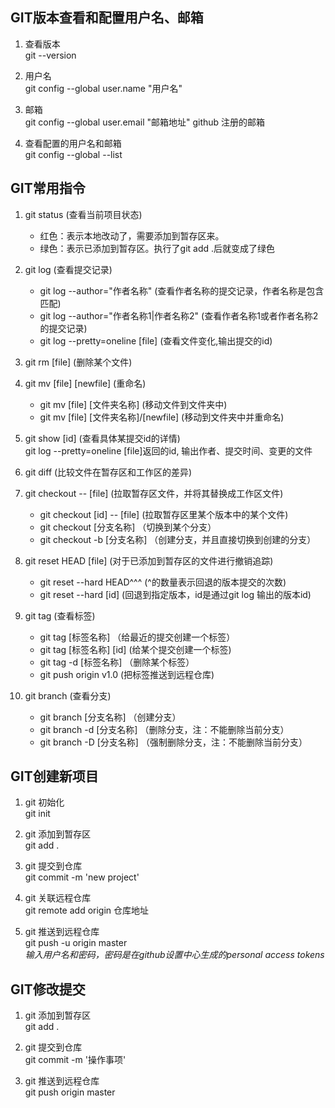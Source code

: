 ## GIT版本查看和配置用户名、邮箱

1. 查看版本  
git --version

2. 用户名  
git config --global user.name "用户名"

3. 邮箱  
git config --global user.email "邮箱地址"  github 注册的邮箱

4. 查看配置的用户名和邮箱  
git config --global --list



## GIT常用指令

1. git status                                 (查看当前项目状态)  
	- 红色：表示本地改动了，需要添加到暂存区来。
	- 绿色：表示已添加到暂存区。执行了git add .后就变成了绿色

2. git log                                    (查看提交记录)  
	- git log --author="作者名称"              (查看作者名称的提交记录，作者名称是包含匹配)  
	- git log --author="作者名称1|作者名称2"    (查看作者名称1或者作者名称2的提交记录)  
	- git log --pretty=oneline [file]         (查看文件变化,输出提交的id)
3. git rm [file]                              (删除某个文件)  

4. git mv [file] [newfile]                    (重命名)
	- git mv [file] [文件夹名称]               (移动文件到文件夹中)  
	- git mv [file] [文件夹名称]/[newfile]     (移动到文件夹中并重命名) 

5. git show [id]                             (查看具体某提交id的详情)                             
    git log --pretty=oneline [file]返回的id, 输出作者、提交时间、变更的文件

6. git diff                                  (比较文件在暂存区和工作区的差异)  

7. git checkout -- [file]                    (拉取暂存区文件，并将其替换成工作区文件)  
	- git checkout [id] -- [file]            (拉取暂存区里某个版本中的某个文件) 
	- git checkout [分支名称]                （切换到某个分支）
	- git checkout -b [分支名称]             （创建分支，并且直接切换到创建的分支）

8. git reset HEAD [file]                     (对于已添加到暂存区的文件进行撤销追踪)  
	- git reset --hard HEAD^^^               (^的数量表示回退的版本提交的次数)  
	- git reset --hard [id]                  (回退到指定版本，id是通过git log 输出的版本id)

9. git tag                                   (查看标签)
	- git tag [标签名称]                     （给最近的提交创建一个标签）
	- git tag [标签名称] [id]                 (给某个提交创建一个标签)
    - git tag -d [标签名称]                  （删除某个标签）
    - git push origin v1.0                   (把标签推送到远程仓库)
10. git branch                               (查看分支)
	- git branch [分支名称]                  （创建分支）
	- git branch -d [分支名称]               （删除分支，注：不能删除当前分支）
	- git branch -D [分支名称]               （强制删除分支，注：不能删除当前分支）


## GIT创建新项目

1. git 初始化  
git init

2. git 添加到暂存区  
git add .

3. git 提交到仓库  
git commit -m 'new project'

4. git 关联远程仓库  
git remote add origin 仓库地址

5. git 推送到远程仓库  
git push -u origin master  
*输入用户名和密码，密码是在github设置中心生成的personal access tokens*



## GIT修改提交

1. git 添加到暂存区   
git add .

2. git 提交到仓库  
git commit -m '操作事项'

3. git 推送到远程仓库  
git push origin master








